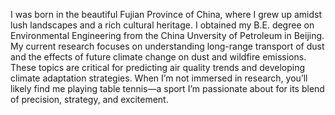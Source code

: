  I was born in the beautiful Fujian Province of China, where I grew up amidst lush landscapes and a rich cultural heritage. I obtained my B.E. degree on Environmental Engineering from the China Unversity of Petroleum in Beijing. My current research focuses on understanding long-range transport of dust and the effects of future climate change on dust and wildfire emissions. These topics are critical for predicting air quality trends and developing climate adaptation strategies. When I’m not immersed in research, you’ll likely find me playing table tennis—a sport I’m passionate about for its blend of precision, strategy, and excitement.

